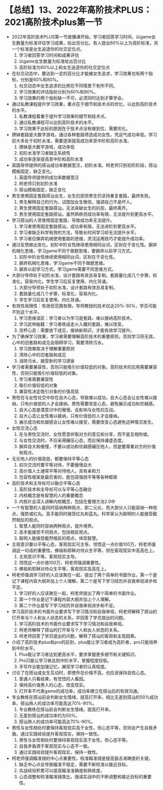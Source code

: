 # 【总结】13、2022年高阶技术PLUS：2021高阶技术plus第一节

-   2022年高阶技术PLUS第一节直播课开始，学习者回答学习时间，以game女生数量为标准评估学习成果，给出百分比。有人提出60%以上为高阶标准，另一个标准是女生追逐你的社交定位点。
    1.  学习者回答学习时间和成果评估
    2.  以game女生数量为标准给出百分比
    3.  高阶标准为60%以上和女生追逐你的社交定位点
-   在社交动态中，要达到一定的百分比才能被女生追求，学习效果也有两个指标，分别是60%和80%。
    1.  社交动态中女生追求的比例在不同情景下有所不同。
    2.  学习效果的评估指标分别为60%和80%。
    3.  学习效果的两个指标缺一不可，必须同时达到才算学会。
-   通过私教课程提升学习效果，重点在于细节和技术点的优化，以达到高阶技术的水平。
    1.  私教课程着重于提升学习效果的细节和技术点。
    2.  通过私教课程可以达到高阶技术的水平。
    3.  学习效果不达标的原因在于技术点没有做到位，需要优化。
-   撩妹套路是大数字游戏，通过各种套路筛选成功女性，凭运气成功率低。学习前大多处于初阶水准，需要逐渐提高成功率至中阶和高阶水准。
    1.  撩妹是大数字游戏，成功率低
    2.  初阶水准学习者缺乏系统性
    3.  成功率逐渐提高至中阶和高阶水准
-   英国导师提供的搭讪成功率数据宽泛，初阶水准。柯老师只到初阶阶段，搭讪模板固定，缺乏变化。
    1.  英国导师提供的成功率数据宽泛
    2.  柯老师只到初阶水准
    3.  搭讪模板固定，缺乏变化
-   男生使用固定套路搭讪女生，女生抗拒但男生仍坚持重复套路，最终失败。
    1.  男生解释自己的行为，试图加女生微信，强调自己不是坏人。
    2.  男生使用固定套路搭讪，无法突破女生的抗拒，最终离开。
    3.  男生使用固定套路搭讪，虽然熟练但成功率有限，无法提升到更高水平。
-   学习搭讪的人常使用固定套路，导致成功率无法提升。
    1.  学习者使用固定套路搭讪，成功率有限，无法进阶到更高水平。
    2.  学习者缺乏科学有效的方法，导致长时间学习却无法提升水平。
    3.  学习者应摒弃机械使用套路的思维，灵活运用技巧才能提升成功率。
-   通过反馈做出变化，初阶中阶女性继续使用相同台词，区别在于变化性。摒弃机械化思维，学习game不同于做题思维，要摒弃以前学习方式。
    1.  初阶中阶女性继续使用相同台词，区别在于变化性。
    2.  摒弃机械化思维，学习game不同于做题思维。
    3.  摒弃以前学习方式，学习game需要不同思维方式。
-   大部分导师处于初阶水准，设计套路有效且易复制。套路量化成几个步骤，标准化，容易内化。学生学习后反复使用，内化背诵。
    1.  大部分导师处于初阶水准，设计套路有效且易复制。
    2.  套路量化成几个步骤，标准化，容易内化。
    3.  学生学习后反复使用，内化背诵。
-   有效性局限性：有效但范围有限，导师教授的技术仅达20%-30%，学员可能不到这个水平。
    1.  学习思维误区：学习者以为学习是套路，难以接纳高阶技术。
    2.  学习武林秘籍：学习者练成走火入魔的套路，难以改变。
    3.  空杯心态：需要放下成见，接纳新知识，才能有效学习提升。
-   为了确保学习效果，学习者需要理解高阶技术的重要原则，否则学习将无效。心中的旧套路和成见会阻碍学习，需要清除污水。
    1.  学习效果取决于理解重要原则
    2.  清除心中的旧套路和成见
    3.  消除污水，接受新的学习源泉
-   学习者需要兼容性，否则只能吸引价值较低的对象。高阶技术的应用需要兼容性，否则只能吸引价值较低的对象。
    1.  学习者需要兼容性
    2.  吸引价值较低的对象
    3.  兼容性决定吸引对象的价值高低
-   男性在与女性社交中存在自大心态，导致难以成功。自大心态会让女性难以接纳，只有价值低的人才会接纳。男性需要改变心态，避免展示成功和优越感。
    1.  自大心态是潜意识中的傲慢，会影响与女性的互动。
    2.  自大心态让女性难以接纳，只有价值低的人才会接纳。
    3.  展示成功和优越感会让女性难以接受，需要改变心态避免这种情况发生。
-   女性交流心态
    1.  在与男性交流时，女性愿意听取对方的意见和分享，而不是互相吹嘘。
    2.  与女性交流时，不应采用碾压心态，而应保持谦虚态度。
    3.  摒弃自大和傲慢，不要以成功和优越感碾压他人，而是要尊重对方的价值和观点。
-   无论他人的价值高低，都要保持平等心态
    1.  初次交流时要平等对待，不要傲慢自大
    2.  高价值人士通常平等对待他人，具有亲和力
    3.  包容性框架是最厉害的，能包容强弱平等等各种框架
-   高阶技术和主导权可以融合平等心态
    1.  高阶技术和主导权可以与平等心态融合
    2.  内核概念是有智慧的人的重要概念
    3.  内核片会深入讲解内核概念，包括在曼僧方法2.0中
-   一个有智慧的人能同时容纳两种观点，即二元论，而大部分人只能容纳一种观点，强势或红丸。高手能同时接受红丸和蓝丸。科学家认为聪明的人能接受截然相反的观点。
    1.  智慧人能同时容纳两种观点，提升境界。
    2.  高手能接受不同观点，包括相反观点。
    3.  聪明人能接受截然相反的观点，体现智慧。
-   主观意识要以平等心态，客观现实可主导。领悟这一点价值100万，柯老师强调这一句话的重要性。佛祖和耶稣对待众生平等，但在客观现实中高高在上。
    1.  主观意识平等，客观现实主导。
    2.  领悟这一点价值100万，柯老师强调重要性。
    3.  佛祖和耶稣对待众生平等，客观现实高高在上。
-   柯老师强调学习好的人应该聚在一起，提出了两个简单的书面作业，第一个是记下课程内容大纲并加上个人理解，第二个是写下学习经历并自我审视进步和不足。
    1.  学习好的人应该聚在一起，柯老师提出了两个简单的书面作业。
    2.  第一个作业是记下课程内容大纲并加上个人理解。
    3.  第二个作业是写下学习经历并自我审视进步和不足。
-   学习高阶技术的书面作业要求写下学习情况和自我审视，柯老师解释了搭讪的打开率与个人和女人状态的关系，并回答了学员提出的问题。
    1.  学习高阶技术的书面作业要求写下学习情况和自我审视。
    2.  柯老师解释了搭讪的打开率与个人和女人状态的关系。
    3.  柯老师回答了学员提出的问题，解释了搭讪的客观和主观因素。
-   介绍了高阶技术plus和pro的区别，plus能让学习者成为高阶者，pro只能培养到中阶水平。
    1.  Plus能让学习者达到更高水平，要求掌握更多细节和关键知识。
    2.  Pro只能让学习者达到中阶水平，掌握程度较低。
    3.  手写作业能加强记忆，展现学习者的认真程度。
-   讨论了在搭讪或女生互动时，即使外在价值不高，也应该保持自信心态。
    1.  普通人只看结果，有觉悟的人看因。
    2.  保持高价值男人的心态，改变现实。
    3.  打开率不代表game的成功率，成功率建立在搭讪后的有效沟通。
-   专业教练在搭讪前会判断女生情绪，提高打开率，相比无差别搭讪的50%成功率，搭讪熟人的成功率可能高达70%-90%。
    1.  专业教练在搭讪前会判断女生情绪，提高打开率。
    2.  无差别搭讪的成功率约为50%。
    3.  搭讪熟人的成功率可能高达70%-90%。
-   男性与女性相处时要保持客观现实高于女性，但心态平等，否则会产生自我矛盾。通过实践经验提升客观现实，保持一致性。
    1.  男性与女性相处时要保持客观现实高于女性，但心态平等。
    2.  自我矛盾源于客观现实与心态不一致。
    3.  通过实践经验提升客观现实，保持一致性。
-   柯老师强调瞄准镜的中心点重要性，校准瞄准镜是提高狙击准确度的关键。
    1.  缺乏中心点会导致瞄准不稳定，需要不断校准以接近目标。
    2.  实战经验积累可以提高瞄准准确度和熟练度。
    3.  心态调整和校准瞄准镜类比，强调实战中的不断调整和接近目标的重要性。